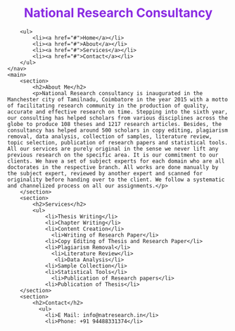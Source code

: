 <h1 align="center">
  <span style="color: #8a2be2; font-weight: bold;">National Research Consultancy</span>
</h1>

        <ul>
            <li><a href="#">Home</a></li>
            <li><a href="#">About</a></li>
            <li><a href="#">Services</a></li>
            <li><a href="#">Contact</a></li>
        </ul>
    </nav>
    <main>
        <section>
            <h2>About Me</h2>
            <p>National Research consultancy is inaugurated in the Manchester city of Tamilnadu, Coimbatore in the year 2015 with a motto of facilitating research community in the production of quality, accurate and effective research on time. Stepping into the sixth year, our consulting has helped scholars from various disciplines across the globe to produce 108 theses and 1217 research articles. Besides, the consultancy has helped around 500 scholars in copy editing, plagiarism removal, data analysis, collection of samples, literature review, topic selection, publication of research papers and statistical tools. All our services are purely original in the sense we never lift any previous research on the specific area. It is our commitment to our clients. We have a set of subject experts for each domain who are all doctorates in the respective branch. All works are done manually by the subject expert, reviewed by another expert and scanned for originality before handing over to the client. We follow a systematic and channelized process on all our assignments.</p>
        </section>
        <section>
            <h2>Services</h2>
            <ul>
                <li>Thesis Writing</li>
                <li>Chapter Writing</li>
                <li>Content Creation</li>
                  <li>Writing of Research Paper</li>
                <li>Copy Editing of Thesis and Research Paper</li>
                <li>Plagiarism Removal</li>
                  <li>Literature Review</li>
                   <li>Data Analysis</li>
                <li>Sample Collection</li>
                <li>Statistical Tools</li>
                  <li>Publication of Research papers</li>
                <li>Publication of Thesis</li>
        </section>
        <section>
            <h2>Contact</h2>
              <ul>
                <li>E Mail: info@natresearch.in</li>
                <li>Phone: +91 94488331374</li>
            
            
